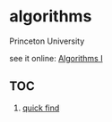 # algorithms

Princeton University

see it online: [Algorithms I](https://www.coursera.org/learn/algorithms-part1/home/info)

## TOC

1. [quick find](quickfind/README.md)

